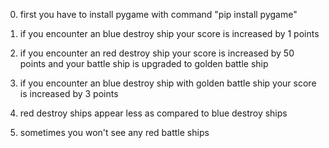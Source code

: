 0) first you have to install pygame with command "pip install pygame"

1) if you encounter an blue destroy ship your score is increased by 1 points 

2) if you encounter an red destroy ship your score is increased by 50 points and your battle ship is upgraded to golden battle ship 

3) if you encounter an blue destroy ship with golden battle ship your score is increased by 3 points

4) red destroy ships appear less as compared to blue destroy ships  

5) sometimes you won't see any red battle ships
